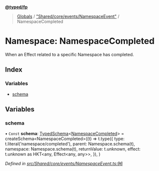**[@typed/fp](../README.md)**

> [Globals](../globals.md) / ["Shared/core/events/NamespaceEvent"](_shared_core_events_namespaceevent_.md) / NamespaceCompleted

# Namespace: NamespaceCompleted

When an Effect related to a specific Namespace has completed.

## Index

### Variables

* [schema](_shared_core_events_namespaceevent_.namespacecompleted.md#schema)

## Variables

### schema

• `Const` **schema**: [TypedSchema](../interfaces/_io_typedschema_.typedschema.md)\<[NamespaceCompleted](_shared_core_events_namespaceevent_.namespacecompleted.md)> = createSchema\<NamespaceCompleted>((t) => t.type({ type: t.literal('namespace/completed'), parent: Namespace.schema(t), namespace: Namespace.schema(t), returnValue: t.unknown, effect: t.unknown as HKT\<any, Effect\<any, any>>, }), )

*Defined in [src/Shared/core/events/NamespaceEvent.ts:96](https://github.com/TylorS/typed-fp/blob/f27ba3e/src/Shared/core/events/NamespaceEvent.ts#L96)*
